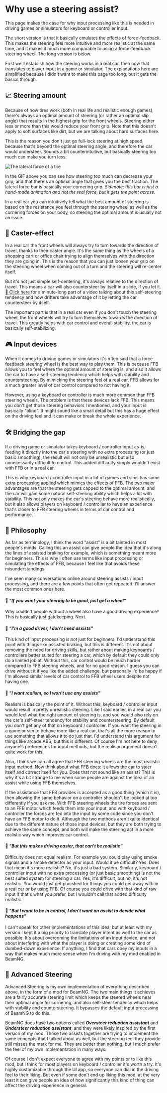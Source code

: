 # Why use a steering assist?

This page makes the case for why input processing like this is needed in driving games or simulators for keyboard or controller input.

The short version is that it basically emulates the effects of force-feedback. This makes the steering feel more intuitive and more realistic at the same time, and it makes it much more comparable to using a force-feedback steering wheel. The long version is below.

First we'll establish how the steering works in a real car, then how that translates to player input in a game or simulator. The explanations here are simplified because I didn't want to make this page too long, but it gets the basics through.

## 📈 Steering amount

Because of how tires work (both in real life and realistic enough games), there's always an optimal amount of steering (or rather an optimal slip angle) that results in the highest grip for the front wheels. Steering either less or more than this would reduce your front grip. Note that this doesn't apply to soft surfaces like dirt, but we are talking about hard surfaces here.

This is the reason you don't just go full-lock steering at high speed, because that's beyond the optimal steering angle, and therefore the car would understeer. Sounds a bit counterintuitive, but basically steering too much can make you turn less.

![The lateral force of a tire](https://i.imgur.com/meJGE7C.gif)

In the GIF above you can see how steering too much can decrease your grip, and that there's an optimal angle that gives you the best traction. The lateral force bar is basically your cornering grip. *Sidenote: this bar is just a hand-made animation and not the real force, but it gets the point across.*

In a real car you can intuitively tell what the best amount of steering is based on the resistance you feel through the steering wheel as well as the cornering forces on your body, so steering the optimal amount is usually not an issue.

## 🛒 Caster-effect

In a real car the front wheels will always try to turn towards the direction of travel, thanks to their caster angle. It's the same thing as the wheels of a shopping cart or office chair trying to align themselves with the direction they are going in. This is the reason that you can just loosen your grip on the steering wheel when coming out of a turn and the steering will re-center itself.

But it's not just simple self-centering, it's always relative to the direction of travel. This means a car will also countersteer by itself in a slide, if you let it. [🔗 Click here](https://www.youtube.com/embed/CrFcex7oRa0?start=57&end=117) for a minute-long part of a video talking about this self-steering tendency and how drifters take advantage of it by letting the car countersteer by itself.

The important part is that in a real car even if you don't touch the steering wheel, the front wheels will try to turn themselves towards the direction of travel. This greatly helps with car control and overall stability, the car is basically self-stabilizing.

## 🎮 Input devices

When it comes to driving games or simulators it's often said that a force-feedback steering wheel is the best way to play them. This is because FFB allows you to feel where the optimal amount of steering is, and also it allows the car to have a self-steering tendency which helps with stability and countersteering. By mimicking the steering feel of a real car, FFB allows for a much greater level of car control compared to not having it.

However, using a keyboard or controller is much more common than FFB steering wheels. The problem is that these devices lack FFB. This means you don't get those steering behaviors I mentioned, and your input is basically "blind". It might sound like a small detail but this has a huge effect on the driving feel and it can make or break the whole experience.

## 🛠️ Bridging the gap

If a driving game or simulator takes keyboard / controller input as-is, feeding it directly into the car's steering with no extra processing (or just basic smoothing), the result will not only be unrealistic but also unnecessarily difficult to control. This added difficulty simply wouldn't exist with FFB or in a real car.

This is why keyboard / controller input in a lot of games and sims has some extra processing applied which mimics the effects of FFB. The two major advantages are that the steering gets capped to the optimal amount, and the car will gain some natural self-steering ability which helps a lot with stability. This not only makes the car's steering behave more realistically, but it also allows players on keyboard / controller to have an experience that's closer to FFB steering wheels in terms of car control and performance.

## 📜 Philosophy

As far as terminology, I think the word "assist" is a bit tainted in most people's minds. Calling this an assist can give people the idea that it's along the lines of assisted braking for example, which is something meant more for beginners. This is why I often use terms like input processing or simulating the effects of FFB, because I feel like that avoids these misunderstandings.

I've seen many conversations online around steering assists / input processing, and there are a few points that often get repeated. I'll answer the most common ones here.

#### 🔵 *"If you want your steering to be good, just get a wheel"*

Why couldn't people without a wheel also have a good driving experience? This is basically just gatekeeping. Next.

#### 🔵 *"I'm a good driver, I don't need assists"*

This kind of input processing is not just for beginners. I'd understand this point with things like assisted braking, but this is different. It's not about removing the need for driving skills, but rather about making keyboards / controllers better suited for steering a car, which by default they could only do a limited job at. Without this, car control would be much harder compared to FFB steering wheels, and for no good reason. I guess you can drive without it if you like the added challenge, but personally I'd be happy if I'm allowed similar levels of car control to FFB wheel users despite not having one.

#### 🔵 *"I want realism, so I won't use any assists"*

Realism is basically the point of it. Without this, keyboard / controller input would result in pretty unrealistic steering. Like I said earlier, in a real car you would feel what the right amount of steering is, and you would also rely on the car's self-steer tendency for stability and countersteering. By default you don't get any of that on keyboard / controller. If you want the steering in a game or sim to behave more like a real car, that's all the more reason to use something that allows it to do just that. I'd understand this argument for things like arcade ABS, but this is different. Of course I'm not here to deny anyone's preferences for input methods, but the realism argument doesn't quite work for this.

Also, I think we can all agree that FFB steering wheels are the most realistic input method. Now think about what FFB does: it allows the car to steer itself and correct itself for you. Does that not sound like an assist? This is why it's a bit strange to me when some people are against the idea of an assist while using FFB themselves.

If the assistance that FFB provides is accepted as a good thing (which it is), then allowing the same behavior on a controller shouldn't be looked at too differently if you ask me. With FFB steering wheels the tire forces are sent to an FFB motor which feeds them into your input, and with keyboard / controller the forces are fed into the input by some code since you don't have an FFB motor to do it. Although the two methods aren't quite identical due to the different nature of those input devices, but they are both trying to achieve the same concept, and both will make the steering act in a more realistic way which improves car control.

#### 🔵 *"But this makes driving easier, that can't be realistic"*

Difficulty does not equal realism. For example you could play using smoke signals and a smoke detector as your input. Would it be difficult? Yes. Does that mean it's more realistic? No, it's just a bad system. Similarly, keyboard / controller input with no extra processing (or just basic smoothing) is not the best suited system for steering a car. Yes, it's difficult, but no, it's not realistic. You would just get punished for things you could get away with in a real car or by using FFB. Of course you could drive with that kind of raw input if that's what you prefer, but I wouldn't call that added difficulty realistic.

#### 🔵 *"But I want to be in control, I don't want an assist to decide what happens"*

I can't speak for other implementations of this idea, but at least with my version I kept it a big priority to translate player intent as well to the car as possible. It's about overcoming the limitations of an input device, and not about interfering with what the player is doing or creating some kind of dumbed-down experience. If anything, I find that cars obey my inputs in a way that makes much more sense when I'm driving with my mod enabled in BeamNG.

## 🚗 Advanced Steering

Advanced Steering is my own implementation of everything described above, in the form of a mod for BeamNG. The two main things it achieves are a fairly accurate steering limit which keeps the steered wheels near their optimal angle for cornering, and also self-steer tendency which helps with stability and countersteering. It bypasses the default input processing of BeamNG to do this.

BeamNG does have two options called ***Oversteer reduction assistant*** and ***Understeer reduction assistant***, and they were likely inspired by the first version of my mod. Those two assists together are trying to implement the same concepts that I talked about as well, but the steering feel they provide still misses the mark for me. They are better than nothing, but I much prefer the feel of my own implementation in many ways.

Of course I don't expect everyone to agree with my points or to like this mod, but I think for most players on keyboard / controller it's worth a try. It's highly customizable through the UI app, so everyone can dial in the driving feel to their liking. But even if some don't end up liking this mod, at the very least it can give people an idea of how significantly this kind of thing can affect the driving experience in general.